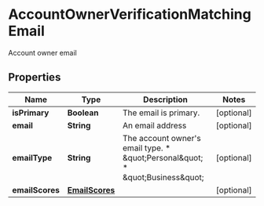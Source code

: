 

# AccountOwnerVerificationMatchingEmail

Account owner email

## Properties

| Name | Type | Description | Notes |
|------------ | ------------- | ------------- | -------------|
|**isPrimary** | **Boolean** | The email is primary. |  [optional] |
|**email** | **String** | An email address |  [optional] |
|**emailType** | **String** | The account owner&#39;s email type.  * \&quot;Personal\&quot;  * \&quot;Business\&quot; |  [optional] |
|**emailScores** | [**EmailScores**](EmailScores.md) |  |  [optional] |



